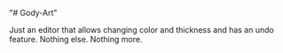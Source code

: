 "# Gody-Art" 

Just an editor that allows changing color and thickness and has an undo feature. Nothing else. Nothing more.
